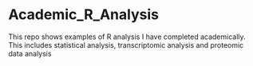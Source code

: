 # Academic_R_Analysis
This repo shows examples of R analysis I have completed academically. This includes statistical analysis, transcriptomic analysis and proteomic data analysis

